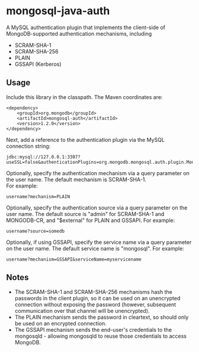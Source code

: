 # mongosql-java-auth
A MySQL authentication plugin that implements the client-side of MongoDB-supported authentication mechanisms, including

* SCRAM-SHA-1
* SCRAM-SHA-256
* PLAIN
* GSSAPI (Kerberos)

## Usage

Include this library in the classpath.  The Maven coordinates are:

    <dependency>
        <groupId>org.mongodb</groupId>
        <artifactId>mongosql-auth</artifactId>
        <version>1.2.0</version>
    </dependency>

Next, add a reference to the authentication plugin via the MySQL connection string:

    jdbc:mysql://127.0.0.1:3307?useSSL=false&authenticationPlugins=org.mongodb.mongosql.auth.plugin.MongoSqlAuthenticationPlugin

Optionally, specify the authentication mechanism via a query parameter on the user name.  The default mechanism is SCRAM-SHA-1.  
For example:

    username?mechanism=PLAIN   

Optionally, specify the authentication source via a query parameter on the user name.  The default source is "admin" for 
SCRAM-SHA-1 and MONGODB-CR, and "$external" for PLAIN and GSSAPI. For example:

    username?source=somedb

Optionally, if using GSSAPI, specify the service name via a query parameter on the user name.  The default service name is "mongosql". For example:

    username?mechanism=GSSAPI&serviceName=myservicename

## Notes

* The SCRAM-SHA-1 and SCRAM-SHA-256 mechanisms hash the passwords in the client plugin, so it can be used on an unencrypted connection without exposing the password (however, subsequent communication over that channel will be unencrypted).
* The PLAIN mechanism sends the password in cleartext, so should only be used on an encrypted connection.
* The GSSAPI mechanism sends the end-user's credentials to the mongosqld - allowing mongosqld to reuse those credentials to access MongoDB.
